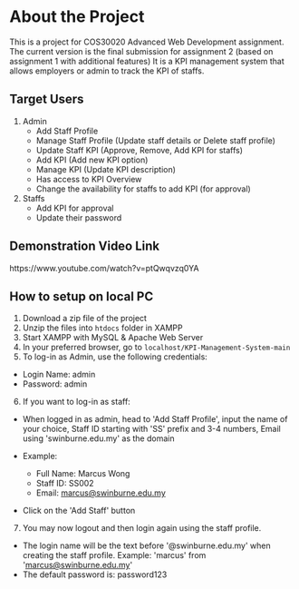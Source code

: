 <h1>About the Project</h1>
This is a project for COS30020 Advanced Web Development assignment.
The current version is the final submission for assignment 2 (based on assignment 1 with additional features)
It is a KPI management system that allows employers or admin to track the KPI of staffs.

<h2>Target Users</h2>

1. Admin
   - Add Staff Profile
   - Manage Staff Profile (Update staff details or Delete staff profile)
   - Update Staff KPI (Approve, Remove, Add KPI for staffs)
   - Add KPI (Add new KPI option)
   - Manage KPI (Update KPI description)
   - Has access to KPI Overview
   - Change the availability for staffs to add KPI (for approval)
2. Staffs
   - Add KPI for approval
   - Update their password

<h2>Demonstration Video Link</h2>
https://www.youtube.com/watch?v=ptQwqvzq0YA

<h2>How to setup on local PC</h2>

1. Download a zip file of the project
2. Unzip the files into <code>htdocs</code> folder in XAMPP
3. Start XAMPP with MySQL & Apache Web Server
4. In your preferred browser, go to <code>localhost/KPI-Management-System-main</code>
5. To log-in as Admin, use the following credentials:
  - Login Name: admin
  - Password: admin
6. If you want to log-in as staff:

  - When logged in as admin, head to 'Add Staff Profile', input the name of your choice, Staff ID starting with 'SS' prefix and 3-4 numbers, Email using 'swinburne.edu.my' as the domain
  - Example:
    
    - Full Name: Marcus Wong
    - Staff ID: SS002
    - Email: marcus@swinburne.edu.my

  - Click on the 'Add Staff' button

7. You may now logout and then login again using the staff profile.
   
  - The login name will be the text before '@swinburne.edu.my' when creating the staff profile. Example: 'marcus' from 'marcus@swinburne.edu.my'
  - The default password is: password123
